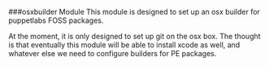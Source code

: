 ###osxbuilder Module
This module is designed to set up an osx builder for puppetlabs FOSS packages.

At the moment, it is only designed to set up git on the osx box. The thought is that eventually this module will be able to install xcode as well, and whatever else we need to configure builders for PE packages.
